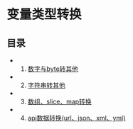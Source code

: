 # 变量类型转换

## 目录
- 1. [数字与byte转其他](./int.go)
- 2. [字符串转其他](./string.go)
- 3. [数组、slice、map转换](./array.go)
- 4. [api数据转换(url、json、xml、yml)](./webConvert.go)

